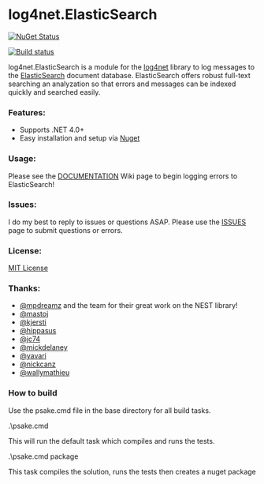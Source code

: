 log4net.ElasticSearch
=====================

[![NuGet Status](http://img.shields.io/badge/nuget-2.1.1-green.svg)](https://www.nuget.org/packages/log4net.ElasticSearch/)

[![Build status](https://ci.appveyor.com/api/projects/status/t877sp1e5eleye4n/branch/master)](https://ci.appveyor.com/project/jptoto/log4net-elasticsearch/branch/master)

log4net.ElasticSearch is a module for the [log4net](http://logging.apache.org/log4net/) library to log messages to the [ElasticSearch](http://www.elasticsearch.org) document database. ElasticSearch offers robust full-text searching an analyzation so that errors and messages can be indexed quickly and searched easily.

### Features:
* Supports .NET 4.0+
* Easy installation and setup via [Nuget](https://nuget.org/packages/log4net.ElasticSearch/)

### Usage:
Please see the [DOCUMENTATION](https://github.com/jptoto/log4net.ElasticSearch/wiki/0-Documentation) Wiki page to begin logging errors to ElasticSearch!

### Issues:
I do my best to reply to issues or questions ASAP. Please use the [ISSUES](https://github.com/jptoto/log4net.ElasticSearch/issues) page to submit questions or errors.

### License:
[MIT License](https://github.com/jptoto/log4net.ElasticSearch/blob/master/LICENSE)

### Thanks:
- [@mpdreamz](https://github.com/Mpdreamz) and the team for their great work on the NEST library!
- [@mastoj](https://github.com/mastoj)
- [@kjersti](https://github.com/kjersti)
- [@hippasus](https://github.com/hippasus)
- [@jc74](https://github.com/jc74)
- [@mickdelaney](https://github.com/mickdelaney)
- [@yavari](https://github.com/yavari)
- [@nickcanz](https://github.com/nickcanz)
- [@wallymathieu](https://github.com/mwallymathieu)

### How to build
Use the psake.cmd file in the base directory for all build tasks.

.\psake.cmd

This will run the default task which compiles and runs the tests.

.\psake.cmd package

This task compiles the solution, runs the tests then creates a nuget package
